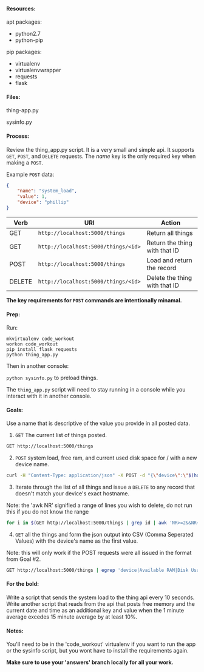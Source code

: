 #### Resources:
apt packages:
* python2.7
* python-pip

pip packages:
* virtualenv
* virtualenvwrapper
* requests
* flask

#### Files:
thing-app.py

sysinfo.py

#### Process:
Review the thing_app.py script. It is a very small and simple api. It supports `GET`, `POST`, and `DELETE` requests. The *name* key is the only required key when making a `POST`.

Example `POST` data:
```json
{
    "name": "system_load", 
    "value": 1, 
    "device": "phillip"
}
```

|Verb|URI|Action|
--- | --- | --- |
GET|`http://localhost:5000/things`|Return all things
GET|`http://localhost:5000/things/<id>`|Return the thing with that ID
POST|`http://localhost:5000/things`|Load and return the record
DELETE|`http://localhost:5000/things/<id>`|Delete the thing with that ID

**The key requirements for `POST` commands are intentionally minamal.**

#### Prep:
Run:

```pip install virtualenv virtualenvwrapper
mkvirtualenv code_workout
workon code_workout
pip install flask requests
python thing_app.py
```
Then in another console:

`python sysinfo.py` to preload things.

The `thing_app.py` script will need to stay running in a console while you interact with it in another console.

#### Goals:
Use a name that is descriptive of the value you provide in all posted data.
1. `GET` The current list of things posted.

```bash
GET http://localhost:5000/things
```

2. `POST` system load, free ram, and current used disk space for / with a new device name.

```bash
curl -H "Content-Type: application/json" -X POST -d "{\"device\":\"$(hostname)\", \"value\": {\"System Load\":\"$(uptime | cut -d' ' -f12,13,14,15 | tr -d ' ')\", \"Available RAM\": \"$(free -mh | cut -c40-45 | awk 'NR ==2,NR==3' | paste -sd ' ' - | tr -s ' ' | tr ' ' ',')\", \"Disk Usage\":\"$(df -h / | cut -c42-45 | awk 'NR ==2')\"},\"name\":\"System Infomration\"}" http://localhost:5000/things
```

3. Iterate through the list of all things and issue a `DELETE` to any record that doesn't match your device's exact hostname.

Note: the 'awk NR' signified a range of lines you wish to delete, do not run this if you do not know the range
```bash
for i in $(GET http://localhost:5000/things | grep id | awk 'NR>=2&&NR<=13' | cut -d ' ' -f8 | sed 's/.$//'); do curl -X "DELETE" http://localhost:5000/things/$i; done
```

4. `GET` all the things and form the json output into CSV (Comma Seperated Values) with the device's name as the first value.

Note: this will only work if the POST requests were all issued in the format from Goal #2.
```bash
GET http://localhost:5000/things | egrep 'device|Available RAM|Disk Usage|System Load' |  paste -sd ' ' - | sed 's/"//g;s/://g;s/device//g;s/System Load//g;s/Disk Usage//g;s/Available RAM//g;' |  tr -d ' ' | sed 's/worktop/\n&/g' | sed '/^$/d'
```

#### For the bold:
 Write a script that sends the system load to the thing api every 10 seconds. Write another script that reads from the api that posts free memory and the current date and time as an additional key and value when the 1 minute average excedes 15 minute average by at least 10%.

#### Notes:
You'll need to be in the 'code_workout' virtualenv if you want to run the app or the sysinfo script, but you wont have to install the requirements again.

**Make sure to use your 'answers' branch locally for all your work.**
